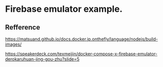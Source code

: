 # Firebase emulator example.

## Refference
https://matsuand.github.io/docs.docker.jp.onthefly/language/nodejs/build-images/

https://speakerdeck.com/texmeijin/docker-compose-x-firebase-emulator-derokaruhuan-jing-gou-zhu?slide=5

